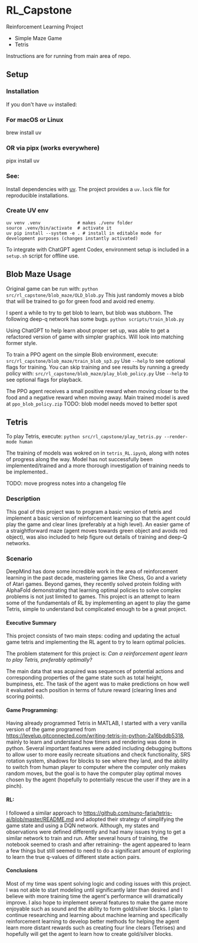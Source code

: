 # RL_Capstone
Reinforcement Learning Project
- Simple Maze Game
- Tetris

Instructions are for running from main area of repo.
## Setup

### Installation
If you don't have `uv` installed:
### For macOS or Linux
brew install uv
### OR via pipx (works everywhere)
pipx install uv
### See:
Install dependencies with [uv](https://github.com/astral-sh/uv). The project
provides a `uv.lock` file for reproducible installations. 

### Create UV env
```
uv venv .venv              # makes ./venv folder
source .venv/bin/activate  # activate it
uv pip install --system -e . # install in editable mode for development purposes (changes instantly activated)
```

To integrate with ChatGPT agent Codex, environment setup is included in a `setup.sh` script for offline use.

## Blob Maze Usage

Original game can be run with:
`python src/rl_capstone/blob_maze/OLD_blob.py`
This just randomly moves a blob that will be trained to go for green food and avoid red enemy.

I spent a while to try to get blob to learn, but blob was stubborn. The following deep-q network has some bugs.
`python scripts/train_blob.py`

Using ChatGPT to help learn about proper set up, was able to get a refactored version of game with simpler graphics. Will look into matching former style.

To train a PPO agent on the simple Blob environment, execute:
`src/rl_capstone/blob_maze/train_blob_sp3.py`
Use `--help` to see optional flags for training.
You can skip training and see results by running a greedy policy with:
`src/rl_capstone/blob_maze/play_blob_policy.py`
Use `--help` to see optional flags for playback.

The PPO agent receives a small positive reward when moving closer to the food 
and a negative reward when moving away. Main trained model is aved at `ppo_blob_policy.zip`
TODO: blob model needs moved to better spot

## Tetris
To play Tetris, execute:
`python src/rl_capstone/play_tetris.py --render-mode human`

The training of models was wokred on in `tetris_RL.ipynb`, along with notes of progress along the way. Model has not successfully been implemented/trained and a more thorough investigation of training needs to be implemented..

TODO: move progress notes into a changelog file

### Description

This goal of this project was to program a basic version of tetris and implement a basic version of reinforcement learning so that the agent could play the game and clear lines (preferably at a high level). An easier game of a straightforward maze (agent moves towards green object and avoids red object), was also included to help figure out details of training and deep-Q networks.

### Scenario

DeepMind has done some incredible work in the area of reinforcement learning in the past decade, mastering games like Chess, Go and a variety of Atari games. Beyond games, they recently solved protein folding with AlphaFold demonstrating that learning optimal policies to solve complex problems is not just limited to games. This project is an attempt to learn some of the fundamentals of RL by implementing an agent to play the game Tetris, simple to understand but complicated enough to be a great project.

#### Executive Summary

This project consists of two main steps: coding and updating the actual game tetris and implementing the RL agent to try to learn optimal policies. 

The problem statement for this project is: _Can a reinforcement agent learn to play Tetris, preferably optimally?_

The main data that was acquired was sequences of potential actions and corresponding properties of the game state such as total height, bumpiness,  etc. The task of the agent was to make predictions on how well it evaluated each position in terms of future reward (clearing lines and scoring points).


#### Game Programming: 
Having already programmed Tetris in MATLAB, I started with a very vanilla version of the game programed from https://levelup.gitconnected.com/writing-tetris-in-python-2a16bddb5318, mainly to learn and understand how timers and rendering was done in python. Several important features were added including debugging buttons to allow user to more easily recreate situations and check functionality, SRS rotation system, shadows for blocks to see where they land, and the ability to switch from human player to computer where the computer only makes random moves, but the goal is to have the computer play optimal moves chosen by the agent (hopefully to potentially rescue the user if they are in a pinch).


#### RL:

I followed a similar approach to https://github.com/nuno-faria/tetris-ai/blob/master/README.md and adopted their strategy of simplifying the game state and using a DQN network. Although, my states and observations were defined differently and had many issues trying to get a similar network to train and run. After several hours of training, the notebook seemed to crash and after retraining- the agent appeared to learn a few things but still seemed to need to do a significant amount of exploring to learn the true q-values of different state action pairs.


#### Conclusions
Most of my time was spent solving logic and coding issues with this project. I was not able to start modeling until significantly later than desired and I believe with more training time the agent's performance will dramatically improve. I also hope to implement several features to make the game more enjoyable such as sound and the ability to form gold/silver blocks. I plan to continue researching and learning about machine learning and specifically reinforcement learning to develop better methods for helping the agent learn more distant rewards such as creating four line clears (Tetrises) and hopefully will get the agent to learn how to create gold/silver blocks.
